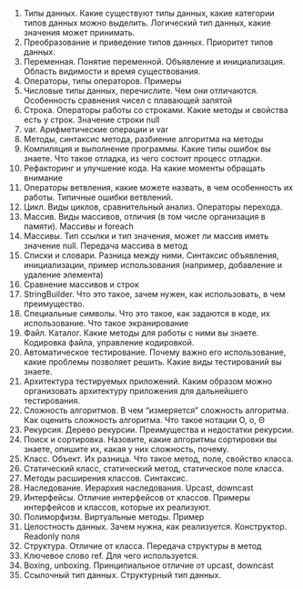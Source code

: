1. Типы данных. Какие существуют типы данных, какие категории типов данных можно выделить. Логический тип данных, какие значения может принимать.
1. Преобразование и приведение типов данных. Приоритет типов данных.
1. Переменная. Понятие переменной. Объявление и инициализация. Область видимости и время существования.
1. Операторы, типы операторов. Примеры
1. Числовые типы данных, перечислите. Чем они отличаются.  Особенность сравнения чисел с плавающей запятой
1. Строка. Операторы работы со строками. Какие методы и свойства есть у строк. Значение строки null
1. var. Арифметические операции и var
1. Методы, синтаксис метода, разбиение алгоритма на методы
1. Компиляция и выполнение программы. Какие типы ошибок вы знаете. Что такое отладка, из чего состоит процесс отладки.
1. Рефакторинг и улучшение кода. На какие моменты обращать внимание
1. Операторы ветвления, какие можете назвать, в чем особенность их работы. Типичные ошибки ветвлений.
1. Цикл. Виды циклов, сравнительный анализ. Операторы перехода.
1. Массив. Виды массивов, отличия (в том числе организация в памяти). Массивы и foreach
1. Массивы. Тип ссылки и тип значения, может ли массив иметь значение null. Передача массива в метод
1. Списки и словари. Разница между ними. Синтаксис объявления, инициализации, пример использования (например, добавление и удаление элемента)
1. Сравнение массивов и строк
1. StringBuilder. Что это такое, зачем нужен, как использовать, в чем преимущество.
1. Специальные символы. Что это такое, как задаются в коде, их использование. Что такое экранирование
1. Файл. Каталог. Какие методы для работы с ними вы знаете. Кодировка файла, управление кодировкой.
1. Автоматическое тестирование. Почему важно его использование, какие проблемы позволяет решить. Какие виды тестирований вы знаете.
1. Архитектура тестируемых приложений. Каким образом можно организовать архитектуру приложения для дальнейшего тестирования.
1. Сложность алгоритмов. В чем “измеряется” сложность алгоритма. Как оценить сложность алгоритма. Что такое нотации O, o, Θ
1. Рекурсия. Дерево рекурсии. Преимущества и недостатки рекурсии.
1. Поиск и сортировка. Назовите, какие алгоритмы сортировки вы знаете, опишите их, какая у них сложность, почему.
1. Класс. Объект. Их разница. Что такое метод, поле, свойство класса.
1. Статический класс, статический метод, статическое поле класса.
1. Методы расширения классов. Синтаксис.
1. Наследование. Иерархия наследования. Upcast, downcast
1. Интерфейсы. Отличие интерфейсов от классов. Примеры интерфейсов и классов, которые их реализуют.
1. Полиморфизм. Виртуальные методы. Пример
1. Целостность данных. Зачем нужна, как реализуется. Конструктор. Readonly поля
1. Структура. Отличие от класса. Передача структуры в метод
1. Ключевое слово ref. Для чего используется.
1. Boxing, unboxing. Принципиальное отличие от upcast, downcast
1. Ссылочный тип данных. Структурный тип данных.
